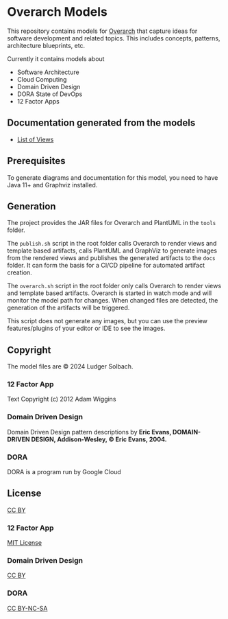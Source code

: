 # Overarch Models
This repository contains models for  [Overarch](https://github.com/soulspace-org/overarch) that capture ideas for software development and related topics. This includes concepts, patterns, architecture blueprints, etc.

Currently it contains models about
* Software Architecture
* Cloud Computing
* Domain Driven Design
* DORA State of DevOps
* 12 Factor Apps

## Documentation generated from the models
* [List of Views](docs/views.md)

## Prerequisites
To generate diagrams and documentation for this model, you need to have Java 11+
and Graphviz installed.

## Generation
The project provides the JAR files for Overarch and PlantUML in the `tools` folder.

The `publish.sh` script in the root folder calls Overarch to render views and
template based artifacts, calls PlantUML and GraphViz to generate
images from the rendered views and publishes the generated artifacts to the
`docs` folder. It can form the basis for a CI/CD pipeline for automated artifact
creation.

The `overarch.sh` script in the root folder only calls Overarch to render views
and template based artifacts. Overarch is started in watch mode and will monitor
the model path for changes. When changed files are detected, the generation of
the artifacts will be triggered.

This script does not generate any images, but you
can use the preview features/plugins of your editor or IDE to see the images.

## Copyright
The model files are © 2024 Ludger Solbach.

### 12 Factor App
Text Copyright (c) 2012 Adam Wiggins

### Domain Driven Design
Domain Driven Design pattern descriptions by
**Eric Evans, DOMAIN-DRIVEN DESIGN, Addison-Wesley, © Eric Evans, 2004.**

### DORA
DORA is a program run by Google Cloud

## License
[CC BY](https://creativecommons.org/licenses/by/4.0/)

### 12 Factor App
[MIT License](https://github.com/heroku/12factor/blob/main/LICENSE)

### Domain Driven Design
[CC BY](https://creativecommons.org/licenses/by/4.0/)

### DORA
[CC BY-NC-SA](https://creativecommons.org/licenses/by-nc-sa/4.0/)
